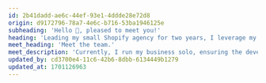 ```yaml
---
id: 2b41dadd-ae6c-44ef-93e1-4ddde28e72d8
origin: d9172796-78a7-4e6c-b716-53ba1946125e
subheading: 'Hello 👋, pleased to meet you!'
heading: 'Leading my small Shopify agency for two years, I leverage my six years of experience in development to innovate and customize my Shopify services for my clients.'
meet_heading: 'Meet the team.'
meet_description: 'Currently, I run my business solo, ensuring the development and maintenance of services for my clients. I am honored by their daily trust in the realization of their projects.'
updated_by: cd3700e4-11c6-42b6-8dbb-6134449b1279
updated_at: 1701126963
---
```

